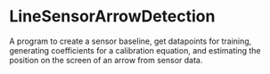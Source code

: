 # LineSensorArrowDetection
A program to create a sensor baseline, get datapoints for training, generating coefficients for a calibration equation, and estimating the position on the screen of an arrow from sensor data.
